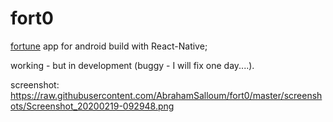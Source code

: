 # fort0

[fortune](https://en.wikipedia.org/wiki/Fortune_(Unix)) app for android build with React-Native; 

working - but in development (buggy - I will fix one day....).  

screenshot: https://raw.githubusercontent.com/AbrahamSalloum/fort0/master/screenshots/Screenshot_20200219-092948.png
